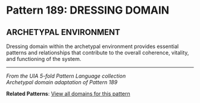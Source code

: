# Pattern 189: DRESSING DOMAIN

## ARCHETYPAL ENVIRONMENT

Dressing domain within the archetypal environment provides essential patterns and relationships that contribute to the overall coherence, vitality, and functioning of the system.

---

*From the UIA 5-fold Pattern Language collection*  
*Archetypal domain adaptation of Pattern 189*

**Related Patterns**: [View all domains for this pattern](../../UIA/md/T189%20DRESSING%20DOMAIN.md)
